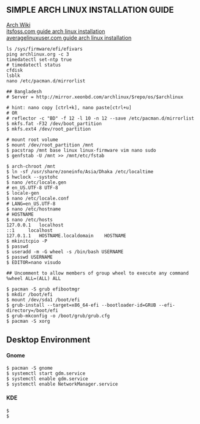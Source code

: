 ## SIMPLE ARCH LINUX INSTALLATION GUIDE

[Arch Wiki](https://wiki.archlinux.org/index.php/installation_guide)  
[itsfoss.com guide arch linux installation](https://itsfoss.com/install-arch-linux/)  
[averagelinuxuser.com guide arch linux installation](https://averagelinuxuser.com/a-step-by-step-arch-linux-installation-guide)  

   
    ls /sys/firmware/efi/efivars
    ping archlinux.org -c 3
    timedatectl set-ntp true
    # timedatectl status
    cfdisk
    lsblk
    nano /etc/pacman.d/mirrorlist

    ## Bangladesh
    # Server = http://mirror.xeonbd.com/archlinux/$repo/os/$archlinux
    
    # hint: nano copy [ctrl+k], nano paste[ctrl+u]
    # OR 
    # reflector -c "BD" -f 12 -l 10 -n 12 --save /etc/pacman.d/mirrorlist
    $ mkfs.fat -F32 /dev/boot_partition 
    $ mkfs.ext4 /dev/root_partition

    # mount root volume
    $ mount /dev/root_partition /mnt
    $ pacstrap /mnt base linux linux-firmware vim nano sudo
    $ genfstab -U /mnt >> /mnt/etc/fstab
    
    $ arch-chroot /mnt
    $ ln -sf /usr/share/zoneinfo/Asia/Dhaka /etc/localtime
    $ hwclock --systohc
    $ nano /etc/locale.gen
    # en_US.UTF-8 UTF-8
    $ locale-gen
    $ nano /etc/locale.conf
    # LANG=en_US.UTF-8
    $ nano /etc/hostname
    # HOSTNAME
    $ nano /etc/hosts
    127.0.0.1	localhost
    ::1		localhost
    127.0.1.1	HOSTNAME.localdomain	HOSTNAME
    $ mkinitcpio -P
    $ passwd
    $ useradd -m -G wheel -s /bin/bash USERNAME
    $ passwd USERNAME
    $ EDITOR=nano visudo

    ## Uncomment to allow members of group wheel to execute any command
    %wheel ALL=(ALL) ALL
    
    $ pacman -S grub efibootmgr
    $ mkdir /boot/efi
    $ mount /dev/sda1 /boot/efi
    $ grub-install --target=x86_64-efi --bootloader-id=GRUB --efi-directory=/boot/efi
    $ grub-mkconfig -o /boot/grub/grub.cfg
    $ pacman -S xorg

## Desktop Environment

#### Gnome

    $ pacman -S gnome
    $ systemctl start gdm.service
    $ systemctl enable gdm.service
    $ systemctl enable NetworkManager.service

#### KDE

    $
    $























